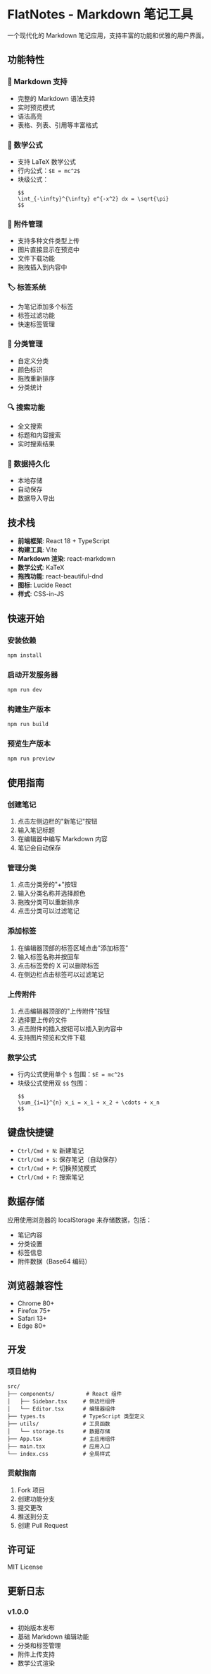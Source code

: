 # FlatNotes - Markdown 笔记工具

一个现代化的 Markdown 笔记应用，支持丰富的功能和优雅的用户界面。

## 功能特性

### 📝 Markdown 支持
- 完整的 Markdown 语法支持
- 实时预览模式
- 语法高亮
- 表格、列表、引用等丰富格式

### 🧮 数学公式
- 支持 LaTeX 数学公式
- 行内公式：`$E = mc^2$`
- 块级公式：
  ```
  $$
  \int_{-\infty}^{\infty} e^{-x^2} dx = \sqrt{\pi}
  $$
  ```

### 📎 附件管理
- 支持多种文件类型上传
- 图片直接显示在预览中
- 文件下载功能
- 拖拽插入到内容中

### 🏷️ 标签系统
- 为笔记添加多个标签
- 标签过滤功能
- 快速标签管理

### 📁 分类管理
- 自定义分类
- 颜色标识
- 拖拽重新排序
- 分类统计

### 🔍 搜索功能
- 全文搜索
- 标题和内容搜索
- 实时搜索结果

### 💾 数据持久化
- 本地存储
- 自动保存
- 数据导入导出

## 技术栈

- **前端框架**: React 18 + TypeScript
- **构建工具**: Vite
- **Markdown 渲染**: react-markdown
- **数学公式**: KaTeX
- **拖拽功能**: react-beautiful-dnd
- **图标**: Lucide React
- **样式**: CSS-in-JS

## 快速开始

### 安装依赖
```bash
npm install
```

### 启动开发服务器
```bash
npm run dev
```

### 构建生产版本
```bash
npm run build
```

### 预览生产版本
```bash
npm run preview
```

## 使用指南

### 创建笔记
1. 点击左侧边栏的"新笔记"按钮
2. 输入笔记标题
3. 在编辑器中编写 Markdown 内容
4. 笔记会自动保存

### 管理分类
1. 点击分类旁的"+"按钮
2. 输入分类名称并选择颜色
3. 拖拽分类可以重新排序
4. 点击分类可以过滤笔记

### 添加标签
1. 在编辑器顶部的标签区域点击"添加标签"
2. 输入标签名称并按回车
3. 点击标签旁的 X 可以删除标签
4. 在侧边栏点击标签可以过滤笔记

### 上传附件
1. 点击编辑器顶部的"上传附件"按钮
2. 选择要上传的文件
3. 点击附件的插入按钮可以插入到内容中
4. 支持图片预览和文件下载

### 数学公式
- 行内公式使用单个 `$` 包围：`$E = mc^2$`
- 块级公式使用双 `$$` 包围：
  ```
  $$
  \sum_{i=1}^{n} x_i = x_1 + x_2 + \cdots + x_n
  $$
  ```

## 键盘快捷键

- `Ctrl/Cmd + N`: 新建笔记
- `Ctrl/Cmd + S`: 保存笔记（自动保存）
- `Ctrl/Cmd + P`: 切换预览模式
- `Ctrl/Cmd + F`: 搜索笔记

## 数据存储

应用使用浏览器的 localStorage 来存储数据，包括：
- 笔记内容
- 分类设置
- 标签信息
- 附件数据（Base64 编码）

## 浏览器兼容性

- Chrome 80+
- Firefox 75+
- Safari 13+
- Edge 80+

## 开发

### 项目结构
```
src/
├── components/          # React 组件
│   ├── Sidebar.tsx     # 侧边栏组件
│   └── Editor.tsx      # 编辑器组件
├── types.ts            # TypeScript 类型定义
├── utils/              # 工具函数
│   └── storage.ts      # 数据存储
├── App.tsx             # 主应用组件
├── main.tsx            # 应用入口
└── index.css           # 全局样式
```

### 贡献指南

1. Fork 项目
2. 创建功能分支
3. 提交更改
4. 推送到分支
5. 创建 Pull Request

## 许可证

MIT License

## 更新日志

### v1.0.0
- 初始版本发布
- 基础 Markdown 编辑功能
- 分类和标签管理
- 附件上传支持
- 数学公式渲染